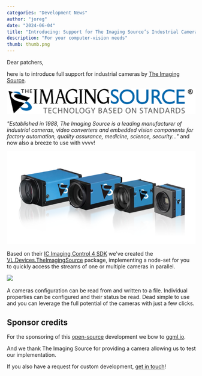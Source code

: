 ```yaml
---
categories: "Development News"
author: "joreg"
date: "2024-06-04"
title: "Introducing: Support for The Imaging Source’s Industrial Cameras"
description: "For your computer-vision needs"
thumb: thumb.png
---
```


Dear patchers,

here is to introduce full support for industrial cameras by [The Imaging Source](https://www.theimagingsource.com/).

[![](tis-logo.svg)](https://www.theimagingsource.com/)

*"Established in 1988, The Imaging Source is a leading manufacturer of industrial cameras, video converters and embedded vision components for factory automation, quality assurance, medicine, science, security..."* and now also a breeze to use with vvvv!

![The Imaging Source cameras](hero-tall-product-camera-industrial.webp)

Based on their [IC Imaging Control 4 SDK](https://www.theimagingsource.com/en-us/support/download/icimagingcontrol4win-1.0.0.2416/) we've created the [VL.Devices.TheImagingSource](https://www.nuget.org/packages/VL.Devices.TheImagingSource) package, implementing a node-set for you to quickly access the streams of one or multiple cameras in parallel. 

![](2024-05-31-17-31-02.png)

A cameras configuration can be read from and written to a file. Individual properties can be configured and their status be read. Dead simple to use and you can leverage the full potential of the cameras with just a few clicks.

## Sponsor credits

For the sponsoring of this [open-source](https://github.com/vvvv/VL.Devices.TheImagingSource) development we bow to [ggml.io](http://ggml.io/).

And we thank The Imaging Source for providing a camera allowing us to test our implementation. 

If you also have a request for custom development, [get in touch](mailto:devvvvs@vvvv.org)!